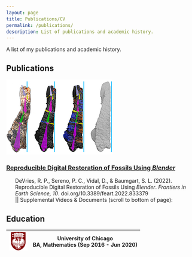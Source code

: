 ```yaml
---
layout: page
title: Publications/CV
permalink: /publications/
description: List of publications and academic history.
---
```


A list of my publications and academic history.

## Publications

![Fossil bone being restored](/assets/RDRoFUB-f7-small.png) <br>
### [Reproducible Digital Restoration of Fossils Using <em>Blender</em>](https://doi.org/10.3389/feart.2022.833379) 
<ul> <li style="list-style-type: none;">
DeVries, R. P., Sereno, P. C., Vidal, D., & Baumgart, S. L. (2022). Reproducible Digital Restoration of Fossils Using <em>Blender</em>. <em>Frontiers in Earth Science, 10</em>. doi.org/10.3389/feart.2022.833379 <br> 
|| Supplemental Videos & Documents (scroll to bottom of page): <https://figshare.com/collections/_/5840636>
</li> </ul>
  
## Education
| <img src="/assets/UofC-logo-square.png" alt="UChicago Logo" width=50px height=50px> | University of Chicago <br/> BA, Mathematics (Sep 2016 - Jun 2020) |
|---|---|
